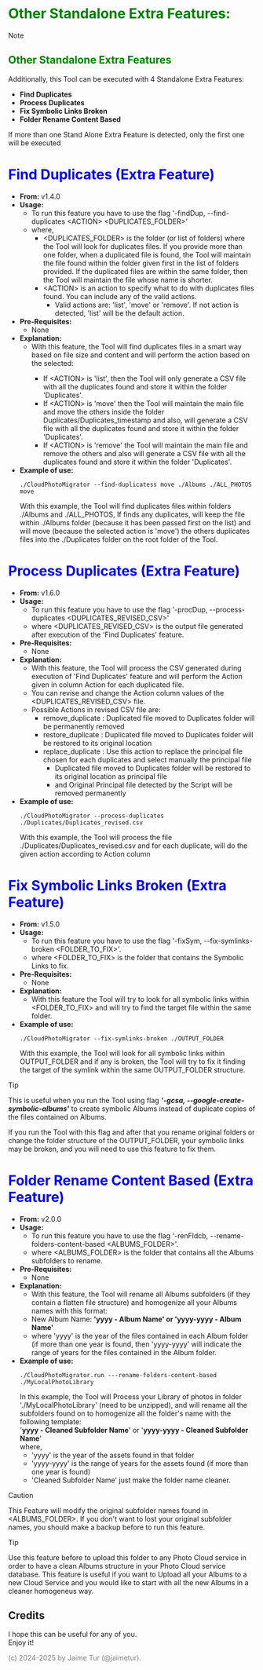 # <span style="color:green">Other Standalone Extra Features:</span>

> [!NOTE]
> ## <span style="color:green">Other Standalone Extra Features</span>
>Additionally, this Tool can be executed with 4 Standalone Extra Features: 
> 
> - **Find Duplicates** 
> - **Process Duplicates** 
> - **Fix Symbolic Links Broken** 
> - **Folder Rename Content Based** 
>
> If more than one Stand Alone Extra Feature is detected, only the first one will be executed


# <span style="color:blue"> Find Duplicates (Extra Feature)</span>
- **From:** v1.4.0
- **Usage:**
  - To run this feature you have to use the flag '-findDup, --find-duplicates \<ACTION> \<DUPLICATES_FOLDER>'
  - where, 
      - \<DUPLICATES_FOLDER> is the folder (or list of folders) where the Tool will look for duplicates files. If you provide more than one folder, when a duplicated file is found, the Tool will maintain the file found within the folder given first in the list of folders provided. If the duplicated files are within the same folder, then the Tool will maintain the file whose name is shorter.
      - \<ACTION> is an action to specify what to do with duplicates files found. You can include any of the valid actions. 
        - Valid actions are: 'list', 'move' or 'remove'. If not action is detected, 'list' will be the default action.
- **Pre-Requisites:**
  - None
- **Explanation:**
  - With this feature, the Tool will find duplicates files in a smart way based on file size and content and will perform the action based on the <ACTION> selected:
    - If \<ACTION> is 'list', then the Tool will only generate a CSV file with all the duplicates found and store it within the folder 'Duplicates'. 
    - If \<ACTION> is 'move' then the Tool will maintain the main file and move the others inside the folder Duplicates/Duplicates_timestamp and also, will generate a CSV file with all the duplicates found and store it within the folder 'Duplicates'. 
    - If \<ACTION> is 'remove' the Tool will maintain the main file and remove the others and also will generate a CSV file with all the duplicates found and store it within the folder 'Duplicates'.
- **Example of use:**
  ```
  ./CloudPhotoMigrator --find-duplicatess move ./Albums ./ALL_PHOTOS move
  ```
  With this example, the Tool will find duplicates files within folders ./Albums and ./ALL_PHOTOS,
  If finds any duplicates, will keep the file within ./Albums folder (because it has been passed first on the list)
  and will move (because the selected action is 'move') the others duplicates files into the ./Duplicates folder on the root folder of the Tool.


# <span style="color:blue"> Process Duplicates (Extra Feature)</span>
- **From:** v1.6.0
- **Usage:**
  - To run this feature you have to use the flag '-procDup, --process-duplicates <DUPLICATES_REVISED_CSV>'
  - where <DUPLICATES_REVISED_CSV> is the output file generated after execution of the 'Find Duplicates' feature.
- **Pre-Requisites:**
  - None
- **Explanation:**
  - With this feature, the Tool will process the CSV generated during execution of 'Find Duplicates' feature and will perform the Action given in column Action for each duplicated file.
  - You can revise and change the Action column values of the <DUPLICATES_REVISED_CSV> file.
  - Possible Actions in revised CSV file are:
      - remove_duplicate  : Duplicated file moved to Duplicates folder will be permanently removed
      - restore_duplicate : Duplicated file moved to Duplicates folder will be restored to its original location
      - replace_duplicate : Use this action to replace the principal file chosen for each duplicates and select manually the principal file
          - Duplicated file moved to Duplicates folder will be restored to its original location as principal file
          - and Original Principal file detected by the Script will be removed permanently
- **Example of use:**
  ```
  ./CloudPhotoMigrator --process-duplicates ./Duplicates/Duplicates_revised.csv
  ```
  With this example, the Tool will process the file ./Duplicates/Duplicates_revised.csv
  and for each duplicate, will do the given action according to Action column


# <span style="color:blue"> Fix Symbolic Links Broken (Extra Feature)</span>
- **From:** v1.5.0
- **Usage:**
  - To run this feature you have to use the flag '-fixSym, --fix-symlinks-broken <FOLDER_TO_FIX>'.
  - where <FOLDER_TO_FIX> is the folder that contains the Symbolic Links to fix.
- **Pre-Requisites:**
  - None
- **Explanation:**
  - With this feature the Tool will try to look for all symbolic links within <FOLDER_TO_FIX> and will try to find the target file within the same folder.
- **Example of use:**
  ```
  ./CloudPhotoMigrator --fix-symlinks-broken ./OUTPUT_FOLDER 
  ```
  With this example, the Tool will look for all symbolic links within OUTPUT_FOLDER and if any is broken,
  the Tool will try to fix it finding the target of the symlink within the same OUTPUT_FOLDER structure.

> [!TIP]
> This is useful when you run the Tool using flag _**'-gcsa, --google-create-symbolic-albums'**_ to create symbolic Albums instead of duplicate copies of the files contained on Albums.  
> 
> If you run the Tool with this flag and after that you rename original folders or change the folder structure of the OUTPUT_FOLDER, your symbolic links may be broken, and you will need to use this feature to fix them.


# <span style="color:blue"> Folder Rename Content Based (Extra Feature)</span>
- **From:** v2.0.0
- **Usage:**
  - To run this feature you have to use the flag '-renFldcb, --rename-folders-content-based <ALBUMS_FOLDER>'.
  - where <ALBUMS_FOLDER> is the folder that contains all the Albums subfolders to rename.
- **Pre-Requisites:**
  - None
- **Explanation:**
  - With this feature, the Tool will rename all Albums subfolders (if they contain a flatten file structure) and homogenize all your Albums names with this format:  
  - New Album Name: **'yyyy - Album Name' or 'yyyy-yyyy - Album Name'**  
  - where 'yyyy' is the year of the files contained in each Album folder (if more than one year is found, then 'yyyy-yyyy' will indicate the range of years for the files contained in the Album folder.
- **Example of use:**
  ```
  ./CloudPhotoMigrator.run ---rename-folders-content-based ./MyLocalPhotoLibrary
  ```
  In this example, the Tool will Process your Library of photos in folder './MyLocalPhotoLibrary' (need to be unzipped), and will rename all the subfolders found on to homogenize all the folder's name with the following template:  
  '**yyyy - Cleaned Subfolder Name**' or '**yyyy-yyyy - Cleaned Subfolder Name**'  
   where, 
  - 'yyyy' is the year of the assets found in that folder
  - 'yyyy-yyyy' is the range of years for the assets found (if more than one year is found)  
  - 'Cleaned Subfolder Name' just make the folder name cleaner.  

> [!CAUTION]
> This Feature will modify the original subfolder names found in <ALBUMS_FOLDER>. 
> If you don't want to lost your original subfolder names, you should make a backup before to run this feature.

> [!TIP]
> Use this feature before to upload this folder to any Photo Cloud service in order to have a clean Albums structure in your Photo Cloud service database.  This feature is useful if you want to Upload all your Albums to a new Cloud Service and you would like to start with all the new Albums in a cleaner homogeneus way.  



## Credits
I hope this can be useful for any of you.  
Enjoy it!

<span style="color:grey">(c) 2024-2025 by Jaime Tur (@jaimetur).</span>  
